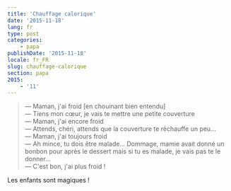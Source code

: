 ```yaml
---
title: 'Chauffage calorique'
date: '2015-11-18'
lang: fr
type: post
categories:
    - papa
publishDate: '2015-11-18'
locale: fr_FR
slug: chauffage-calorique
section: papa
2015:
    - '11'
---
```


> — Maman, j'ai froid [en chouinant bien entendu]  
> — Tiens mon cœur, je vais te mettre une petite couverture  
> — Maman, j'ai encore froid  
> — Attends, chéri, attends que la couverture te réchauffe un peu...  
> — Maman, j'ai toujours froid  
> — Ah mince, tu dois être malade... Dommage, mamie avait donné un bonbon pour après le dessert mais si tu es malade, je vais pas te le donner...  
> — C'est bon, j'ai plus froid !

Les enfants sont magiques !
